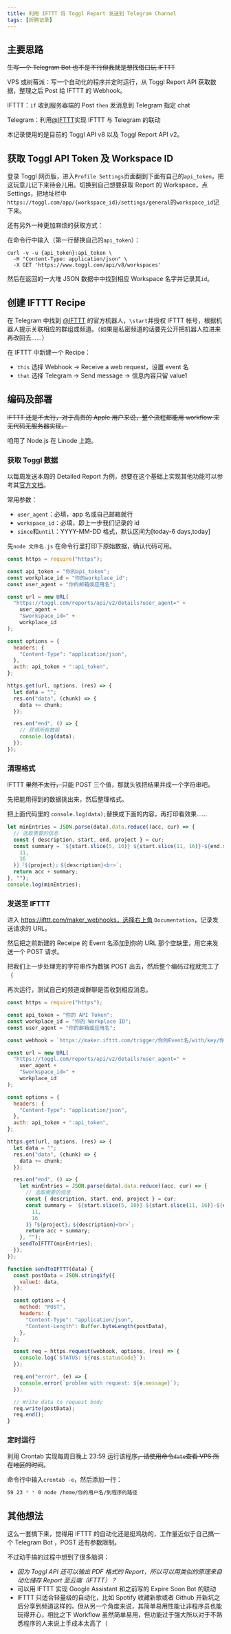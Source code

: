 ```yaml
---
title: 利用 IFTTT 将 Toggl Report 发送到 Telegram Channel
tags: [折腾记录]
---
```


## 主要思路

<del>生写一个 Telegram Bot 也不是不行但我就是想找借口玩 IFTTT</del>

VPS 或树莓派：写一个自动化的程序并定时运行，从 Toggl Report API 获取数据，整理之后 Post 给 IFTTT 的 Webhook。

IFTTT：`if` 收到服务器端的 Post `then` 发消息到 Telegram 指定 chat

Telegram：利用[@IFTTT](https://t.me/IFTTT)实现 IFTTT 与 Telegram 的联动

本记录使用的是目前的 Toggl API v8 以及 Toggl Report API v2。

<!--truncate-->

## 获取 Toggl API Token 及 Workspace ID

登录 Toggl 网页版，进入`Profile Settings`页面翻到下面有自己的`api_token`，把这玩意儿记下来待会儿用。切换到自己想要获取 Report 的 Workspace，点 Settings，把地址栏中`https://toggl.com/app/{workspace_id}/settings/general`的`workspace_id`记下来。

还有另外一种更加麻烦的获取方式：

在命令行中输入（第一行替换自己的`api_token`）：

```shell
curl -v -u {api_token}:api_token \
  -H "Content-Type: application/json" \
  -X GET 'https://www.toggl.com/api/v8/workspaces'
```

然后在返回的一大堆 JSON 数据中中找到相应 Workspace 名字并记录其`id`。

## 创建 IFTTT Recipe

在 Telegram 中找到 [@IFTTT](https://t.me/IFTTT) 的官方机器人，`\start`并授权 IFTTT 帐号，根据机器人提示关联相应的群组或频道。（如果是私密频道的话要先公开把机器人拉进来再改回去……）

在 IFTTT 中新建一个 Recipe：

- `this` 选择 Webhook -> Receive a web request，设置 event 名
- `that` 选择 Telegram -> Send message -> 信息内容只留 value1

## 编码及部署

<del>IFTTT 还是不太行，对于高贵的 Apple 用户来说，整个流程都能用 workflow 来无代码无服务器实现。</del>

咱用了 Node.js 在 Linode 上跑。

### 获取 Toggl 数据

以每周发送本周的 Detailed Report 为例，想要在这个基础上实现其他功能可以参考其[官方文档](https://github.com/toggl/toggl_api_docs/blob/master/reports.md#request-parameters)。

常用参数：

- `user_agent`：必填，app 名或自己邮箱就行
- `workspace_id`：必填，即上一步我们记录的 id
- `since`和`until`：YYYY-MM-DD 格式，默认区间为[today-6 days,today]

先`node 文件名.js` 在命令行里打印下原始数据，确认代码可用。

```javascript
const https = require("https");

const api_token = "你的api_token";
const workplace_id = "你的workplace_id";
const user_agent = "你的邮箱或应用名";

const url = new URL(
  "https://toggl.com/reports/api/v2/details?user_agent=" +
    user_agent +
    "&workspace_id=" +
    workplace_id
);

const options = {
  headers: {
    "Content-Type": "application/json",
  },
  auth: api_token + ":api_token",
};

https.get(url, options, (res) => {
  let data = "";
  res.on("data", (chunk) => {
    data += chunk;
  });

  res.on("end", () => {
    // 获得所有数据
    console.log(data);
  });
});
```

### 清理格式

IFTTT <del>果然不太行，</del>只能 POST 三个值，那就头铁把结果并成一个字符串吧。

先把能用得到的数据挑出来，然后整理格式。

把上面代码里的 `console.log(data);`替换成下面的内容，再打印看效果……

```javascript
let minEntries = JSON.parse(data).data.reduce((acc, cur) => {
  // 选取需要的信息
  const { description, start, end, project } = cur;
  const summary = `${start.slice(5, 10)} ${start.slice(11, 16)}-${end.slice(
    11,
    16
  )}「${project}」${description}<br>`;
  return acc + summary;
}, "");
console.log(minEntries);
```

### 发送至 IFTTT

进入 https://ifttt.com/maker_webhooks，选择右上角 `Documentation`，记录发送请求的 URL。

然后把之前新建的 Receipe 的 Event 名添加到你的 URL 那个空缺里，用它来发送一个 POST 请求。

把我们上一步处理完的字符串作为数据 POST 出去，然后整个编码过程就完工了（

再次运行，测试自己的频道或群聊是否收到相应消息。

```javascript
const https = require("https");

const api_token = "你的 API Token";
const workplace_id = "你的 Workplace ID";
const user_agent = "你的邮箱或应用名";

const webhook = `https://maker.ifttt.com/trigger/你的Event名/with/key/你url的key`;

const url = new URL(
  "https://toggl.com/reports/api/v2/details?user_agent=" +
    user_agent +
    "&workspace_id=" +
    workplace_id
);

const options = {
  headers: {
    "Content-Type": "application/json",
  },
  auth: api_token + ":api_token",
};

https.get(url, options, (res) => {
  let data = "";
  res.on("data", (chunk) => {
    data += chunk;
  });

  res.on("end", () => {
    let minEntries = JSON.parse(data).data.reduce((acc, cur) => {
      // 选取需要的信息
      const { description, start, end, project } = cur;
      const summary = `${start.slice(5, 10)} ${start.slice(11, 16)}-${end.slice(
        11,
        16
      )}「${project}」${description}<br>`;
      return acc + summary;
    }, "");
    sendToIFTTT(minEntries);
  });
});

function sendToIFTTT(data) {
  const postData = JSON.stringify({
    value1: data,
  });

  const options = {
    method: "POST",
    headers: {
      "Content-Type": "application/json",
      "Content-Length": Buffer.byteLength(postData),
    },
  };

  const req = https.request(webhook, options, (res) => {
    console.log(`STATUS: ${res.statusCode}`);
  });

  req.on("error", (e) => {
    console.error(`problem with request: ${e.message}`);
  });

  // Write data to request body
  req.write(postData);
  req.end();
}
```

### 定时运行

利用 Crontab 实现每周日晚上 23:59 运行该程序<del>，请使用命令`date`查看 VPS 所在地区的时间</del>。

命令行中输入`crontab -e`，然后添加一行：

```bash
59 23 * * 0 node /home/你的用户名/到程序的路径
```

## 其他想法

这么一套搞下来，觉得用 IFTTT 的自动化还是挺鸡肋的，工作量近似于自己搞一个 Telegram Bot ，POST 还有参数限制。

不过动手搞的过程中想到了很多脑洞：

- _因为 Toggl API 还可以输出 PDF 格式的 Report，所以可以用类似的原理来自动化储存 Report 至云端（IFTTT）？_
- 可以用 IFTTT 实现 Google Assistant 和之前写的 Expire Soon Bot 的联动
- IFTTT 只适合轻量级的自动化，比如 Spotify 收藏新歌或者 Github 开新坑之后分享到频道这样的。但从另一个角度来说，其简单易用性能让非程序员也能玩得开心，相比之下 Workflow 虽然简单易用，但功能过于强大所以对于不熟悉程序的人来说上手成本太高了（
